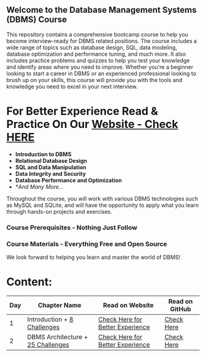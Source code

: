 ## **Welcome to the Database Management Systems (DBMS) Course**

This repository contains a comprehensive bootcamp course to help you become interview-ready for DBMS related positions. The course includes a wide range of topics such as database design, SQL, data modeling, database optimization and performance tuning, and much more. It also includes practice problems and quizzes to help you test your knowledge and identify areas where you need to improve. Whether you're a beginner looking to start a career in DBMS or an experienced professional looking to brush up on your skills, this course will provide you with the tools and knowledge you need to excel in your next interview.

# For Better Experience Read & Practice On Our [Website - Check HERE](https://codexam.vercel.app/docs/dbms)

- **Introduction to DBMS**
- **Relational Database Design**
- **SQL and Data Manipulation**
- **Data Integrity and Security**
- **Database Performance and Optimization**
- **And Many More...*

Throughout the course, you will work with various DBMS technologies such as MySQL and SQLite, and will have the opportunity to apply what you learn through hands-on projects and exercises.

### **Course Prerequisites** - Nothing Just Follow

### **Course Materials** - Everything Free and Open Source 

We look forward to helping you learn and master the world of DBMS!

# Content: 
| Day | Chapter Name | Read on Website | Read on GitHub |
|-----|--------------|-----------------|----------------|
| 1   | Introduction + [8 Challenges](https://code-xam.vercel.app/docs/dbms/dbms1#-quick-mcqs) | [Check Here for Better Experience ](https://code-xam.vercel.app/docs/dbms/dbms1) | [Check Here](https://github.com/Subham-Maity/30-Days-Of-DBMS/tree/main/01.%20Introduction) |
| 2   | DBMS Architecture + [25 Challenges](https://code-xam.vercel.app/docs/dbms/dbms1#-quick-mcqs) | [Check Here for Better Experience ](https://code-xam.vercel.app/docs/dbms/dbms2) | [Check Here](https://github.com/Subham-Maity/30-Days-Of-DBMS/tree/main/02.%20DBMS%20Architecture) |

